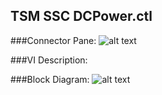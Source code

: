 ## **TSM SSC DCPower.ctl**
###Connector Pane:
![alt text](/Instrument%20Control/DCPower/TSM/TSM%20SSC%20DCPower.ctlc.png "TSM SSC DCPower.ctl connector pane")

###VI Description:


###Block Diagram:
![alt text](/Instrument%20Control/DCPower/TSM/TSM%20SSC%20DCPower.ctld.png "TSM SSC DCPower.ctl block diagram")
